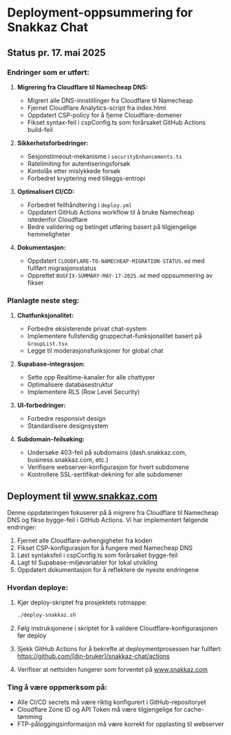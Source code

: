 # Deployment-oppsummering for Snakkaz Chat

## Status pr. 17. mai 2025

### Endringer som er utført:
1. **Migrering fra Cloudflare til Namecheap DNS:**
   - Migrert alle DNS-innstillinger fra Cloudflare til Namecheap
   - Fjernet Cloudflare Analytics-script fra index.html
   - Oppdatert CSP-policy for å fjerne Cloudflare-domener
   - Fikset syntax-feil i cspConfig.ts som forårsaket GitHub Actions build-feil

2. **Sikkerhetsforbedringer:**
   - Sesjonstimeout-mekanisme i `securityEnhancements.ts`
   - Ratelimiting for autentiseringsforsøk
   - Kontolås etter mislykkede forsøk
   - Forbedret kryptering med tilleggs-entropi

3. **Optimalisert CI/CD:**
   - Forbedret feilhåndtering i `deploy.yml`
   - Oppdatert GitHub Actions workflow til å bruke Namecheap istedenfor Cloudflare
   - Bedre validering og betinget utføring basert på tilgjengelige hemmeligheter

4. **Dokumentasjon:**
   - Oppdatert `CLOUDFLARE-TO-NAMECHEAP-MIGRATION-STATUS.md` med fullført migrasjonsstatus
   - Opprettet `BUGFIX-SUMMARY-MAY-17-2025.md` med oppsummering av fikser

### Planlagte neste steg:
1. **Chatfunksjonalitet:**
   - Forbedre eksisterende privat chat-system 
   - Implementere fullstendig gruppechat-funksjonalitet basert på `GroupList.tsx`
   - Legge til moderasjonsfunksjoner for global chat

2. **Supabase-integrasjon:**
   - Sette opp Realtime-kanaler for alle chattyper
   - Optimalisere databasestruktur 
   - Implementere RLS (Row Level Security)

3. **UI-forbedringer:**
   - Forbedre responsivt design
   - Standardisere designsystem

4. **Subdomain-feilsøking:**
   - Undersøke 403-feil på subdomains (dash.snakkaz.com, business.snakkaz.com, etc.)
   - Verifisere webserver-konfigurasjon for hvert subdomene
   - Kontrollere SSL-sertifikat-dekning for alle subdomener

## Deployment til www.snakkaz.com

Denne oppdateringen fokuserer på å migrere fra Cloudflare til Namecheap DNS og fikse bygge-feil i GitHub Actions. Vi har implementert følgende endringer:

1. Fjernet alle Cloudflare-avhengigheter fra koden
2. Fikset CSP-konfigurasjon for å fungere med Namecheap DNS
3. Løst syntaksfeil i cspConfig.ts som forårsaket bygge-feil
4. Lagt til Supabase-miljøvariabler for lokal utvikling
5. Oppdatert dokumentasjon for å reflektere de nyeste endringene

### Hvordan deploye:

1. Kjør deploy-skriptet fra prosjektets rotmappe:
   ```bash
   ./deploy-snakkaz.sh
   ```

2. Følg instruksjonene i skriptet for å validere Cloudflare-konfigurasjonen før deploy

3. Sjekk GitHub Actions for å bekrefte at deploymentprosessen har fullført:
   https://github.com/[din-bruker]/snakkaz-chat/actions

4. Verifiser at nettsiden fungerer som forventet på www.snakkaz.com

### Ting å være oppmerksom på:

- Alle CI/CD secrets må være riktig konfigurert i GitHub-repositoryet
- Cloudflare Zone ID og API Token må være tilgjengelige for cache-tømming
- FTP-påloggingsinformasjon må være korrekt for opplasting til webserver
